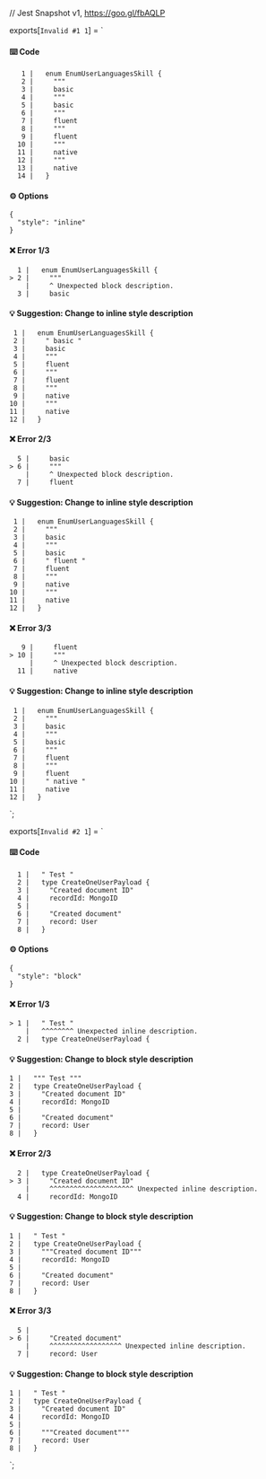// Jest Snapshot v1, https://goo.gl/fbAQLP

exports[`Invalid #1 1`] = `
#### ⌨️ Code

       1 |   enum EnumUserLanguagesSkill {
       2 |     """
       3 |     basic
       4 |     """
       5 |     basic
       6 |     """
       7 |     fluent
       8 |     """
       9 |     fluent
      10 |     """
      11 |     native
      12 |     """
      13 |     native
      14 |   }

#### ⚙️ Options

    {
      "style": "inline"
    }

#### ❌ Error 1/3

      1 |   enum EnumUserLanguagesSkill {
    > 2 |     """
        |     ^ Unexpected block description.
      3 |     basic

#### 💡 Suggestion: Change to inline style description

     1 |   enum EnumUserLanguagesSkill {
     2 |     " basic "
     3 |     basic
     4 |     """
     5 |     fluent
     6 |     """
     7 |     fluent
     8 |     """
     9 |     native
    10 |     """
    11 |     native
    12 |   }

#### ❌ Error 2/3

      5 |     basic
    > 6 |     """
        |     ^ Unexpected block description.
      7 |     fluent

#### 💡 Suggestion: Change to inline style description

     1 |   enum EnumUserLanguagesSkill {
     2 |     """
     3 |     basic
     4 |     """
     5 |     basic
     6 |     " fluent "
     7 |     fluent
     8 |     """
     9 |     native
    10 |     """
    11 |     native
    12 |   }

#### ❌ Error 3/3

       9 |     fluent
    > 10 |     """
         |     ^ Unexpected block description.
      11 |     native

#### 💡 Suggestion: Change to inline style description

     1 |   enum EnumUserLanguagesSkill {
     2 |     """
     3 |     basic
     4 |     """
     5 |     basic
     6 |     """
     7 |     fluent
     8 |     """
     9 |     fluent
    10 |     " native "
    11 |     native
    12 |   }
`;

exports[`Invalid #2 1`] = `
#### ⌨️ Code

      1 |   " Test "
      2 |   type CreateOneUserPayload {
      3 |     "Created document ID"
      4 |     recordId: MongoID
      5 |
      6 |     "Created document"
      7 |     record: User
      8 |   }

#### ⚙️ Options

    {
      "style": "block"
    }

#### ❌ Error 1/3

    > 1 |   " Test "
        |   ^^^^^^^^ Unexpected inline description.
      2 |   type CreateOneUserPayload {

#### 💡 Suggestion: Change to block style description

    1 |   """ Test """
    2 |   type CreateOneUserPayload {
    3 |     "Created document ID"
    4 |     recordId: MongoID
    5 |
    6 |     "Created document"
    7 |     record: User
    8 |   }

#### ❌ Error 2/3

      2 |   type CreateOneUserPayload {
    > 3 |     "Created document ID"
        |     ^^^^^^^^^^^^^^^^^^^^^ Unexpected inline description.
      4 |     recordId: MongoID

#### 💡 Suggestion: Change to block style description

    1 |   " Test "
    2 |   type CreateOneUserPayload {
    3 |     """Created document ID"""
    4 |     recordId: MongoID
    5 |
    6 |     "Created document"
    7 |     record: User
    8 |   }

#### ❌ Error 3/3

      5 |
    > 6 |     "Created document"
        |     ^^^^^^^^^^^^^^^^^^ Unexpected inline description.
      7 |     record: User

#### 💡 Suggestion: Change to block style description

    1 |   " Test "
    2 |   type CreateOneUserPayload {
    3 |     "Created document ID"
    4 |     recordId: MongoID
    5 |
    6 |     """Created document"""
    7 |     record: User
    8 |   }
`;
